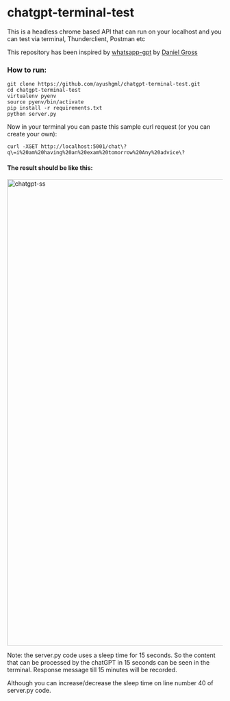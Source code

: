 # chatgpt-terminal-test
This is a headless chrome based API that can run on your localhost and you can test via terminal, Thunderclient, Postman etc

This repository has been inspired by <a href="https://github.com/danielgross/whatsapp-gpt">whatsapp-gpt</a> by <a href="https://github.com/danielgross">Daniel Gross</a>

<h3>How to run:</h3>

```
git clone https://github.com/ayushgml/chatgpt-terminal-test.git
cd chatgpt-terminal-test
virtualenv pyenv
source pyenv/bin/activate
pip install -r requirements.txt
python server.py
```

Now in your terminal you can paste this sample curl request (or you can create your own):
```
curl -XGET http://localhost:5001/chat\?q\=i%20am%20having%20an%20exam%20tomorrow%20Any%20advice\?
```

<h4>The result should be like this:</h4>
<img width="1089" alt="chatgpt-ss" src="https://user-images.githubusercontent.com/72748253/205528340-aafc2d07-2928-4ead-9d45-bae47ab75883.png">

Note: the server.py code uses a sleep time for 15 seconds. So the content that can be processed by the chatGPT in 15 seconds can be seen in the terminal. Response message till 15 minutes will be recorded.

Although you can increase/decrease the sleep time on line number 40 of server.py code.
